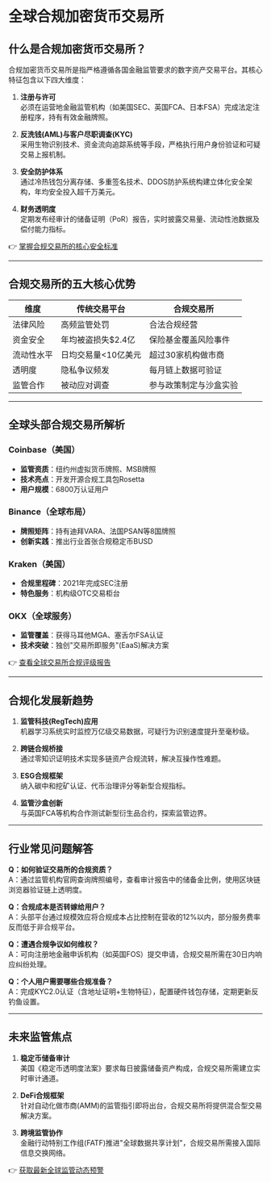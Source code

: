 # 全球合规加密货币交易所

## 什么是合规加密货币交易所？

合规加密货币交易所是指严格遵循各国金融监管要求的数字资产交易平台。其核心特征包含以下四大维度：

1. **注册与许可**  
   必须在运营地金融监管机构（如美国SEC、英国FCA、日本FSA）完成法定注册程序，持有有效金融牌照。

2. **反洗钱(AML)与客户尽职调查(KYC)**  
   采用生物识别技术、资金流向追踪系统等手段，严格执行用户身份验证和可疑交易上报机制。

3. **安全防护体系**  
   通过冷热钱包分离存储、多重签名技术、DDOS防护系统构建立体化安全架构，年均安全投入超千万美元。

4. **财务透明度**  
   定期发布经审计的储备证明（PoR）报告，实时披露交易量、流动性池数据及偿付能力指标。

👉 [掌握合规交易所的核心安全标准](https://bit.ly/okx_welcome)

---

## 合规交易所的五大核心优势

| 维度        | 传统交易平台          | 合规交易所                |
|-------------|---------------------|-------------------------|
| 法律风险    | 高频监管处罚          | 合法合规经营              |
| 资金安全    | 年均被盗损失$2.4亿    | 保险基金覆盖风险事件       |
| 流动性水平  | 日均交易量<10亿美元   | 超过30家机构做市商        |
| 透明度      | 隐私争议频发          | 每月链上数据可验证        |
| 监管合作    | 被动应对调查          | 参与政策制定与沙盒实验    |

---

## 全球头部合规交易所解析

### Coinbase（美国）
- **监管资质**：纽约州虚拟货币牌照、MSB牌照
- **技术亮点**：开发开源合规工具包Rosetta
- **用户规模**：6800万认证用户

### Binance（全球布局）
- **牌照矩阵**：持有迪拜VARA、法国PSAN等8国牌照
- **创新实践**：推出行业首张合规稳定币BUSD

### Kraken（美国）
- **合规里程碑**：2021年完成SEC注册
- **特色服务**：机构级OTC交易柜台

### OKX（全球服务）
- **监管覆盖**：获得马耳他MGA、塞舌尔FSA认证
- **技术突破**：独创"交易所即服务"(EaaS)解决方案

👉 [查看全球交易所合规评级报告](https://bit.ly/okx_welcome)

---

## 合规化发展新趋势

1. **监管科技(RegTech)应用**  
   机器学习系统实时监控万亿级交易数据，可疑行为识别速度提升至毫秒级。

2. **跨链合规桥接**  
   通过零知识证明技术实现多链资产合规流转，解决互操作性难题。

3. **ESG合规框架**  
   纳入碳中和挖矿认证、代币治理评分等新型合规指标。

4. **监管沙盒创新**  
   与英国FCA等机构合作测试新型衍生品合约，探索监管边界。

---

## 行业常见问题解答

**Q：如何验证交易所的合规资质？**  
A：通过监管机构官网查询牌照编号，查看审计报告中的储备金比例，使用区块链浏览器验证链上透明度。

**Q：合规成本是否转嫁给用户？**  
A：头部平台通过规模效应将合规成本占比控制在营收的12%以内，部分服务费率反而低于非合规平台。

**Q：遭遇合规争议如何维权？**  
A：可向注册地金融申诉机构（如英国FOS）提交申请，合规交易所需在30日内响应纠纷处理。

**Q：个人用户需要哪些合规准备？**  
A：完成KYC2.0认证（含地址证明+生物特征），配置硬件钱包存储，定期更新反钓鱼设置。

---

## 未来监管焦点

1. **稳定币储备审计**  
   美国《稳定币透明度法案》要求每日披露储备资产构成，合规交易所需建立实时审计通道。

2. **DeFi合规框架**  
   针对自动化做市商(AMM)的监管指引即将出台，合规交易所将提供混合型交易解决方案。

3. **跨境监管协作**  
   金融行动特别工作组(FATF)推进"全球数据共享计划"，合规交易所需接入国际信息交换网络。

👉 [获取最新全球监管动态预警](https://bit.ly/okx_welcome)